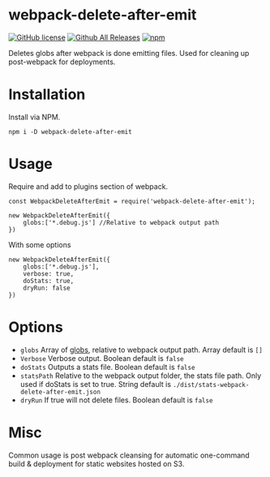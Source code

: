 # webpack-delete-after-emit

[![GitHub license](https://img.shields.io/badge/license-MIT-blue.svg)](https://raw.githubusercontent.com/gsdnano/webpack-delete-after-emit/master/LICENSE)
[![Github All Releases](https://img.shields.io/github/downloads/gsdnano/webpack-delete-after-emit/total.svg)](https://github.com/gsdnano/webpack-delete-after-emit)
[![npm](https://img.shields.io/npm/v/webpack-delete-after-emit.svg)](https://www.npmjs.com/package/webpack-delete-after-emit)

Deletes globs after webpack is done emitting files. Used for cleaning up post-webpack for deployments.

# Installation

Install via NPM.

    npm i -D webpack-delete-after-emit

# Usage
Require and add to plugins section of webpack.

    const WebpackDeleteAfterEmit = require('webpack-delete-after-emit');
    
    new WebpackDeleteAfterEmit({
        globs:['*.debug.js'] //Relative to webpack output path
    })
    
With some  options

    new WebpackDeleteAfterEmit({
        globs:['*.debug.js'],
        verbose: true,
        doStats: true,
        dryRun: false
    })

# Options

* `globs` Array of [globs](https://github.com/isaacs/node-glob), relative to webpack output path. Array default is `[]`
* `Verbose` Verbose output. Boolean default is `false`
* `doStats` Outputs a stats file. Boolean default is `false`
* `statsPath` Relative to the webpack output folder, the stats file path. Only used if doStats is set to true. String default is `./dist/stats-webpack-delete-after-emit.json`
* `dryRun` If true will not delete files. Boolean default is `false`

# Misc

Common usage is post webpack cleansing for automatic one-command build & deployment for static websites hosted on S3.
